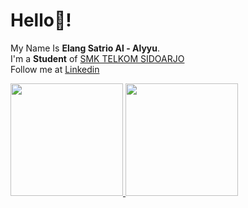 # Hello👋! 
My Name Is **Elang Satrio Al - Alyyu**.\
I'm a **Student** of [SMK TELKOM SIDOARJO](https://mylms.telkomschools.sch.id/)\
Follow me at [Linkedin](www.linkedin.com/in/elang-satrio-al-alyyu-59b709281)
 
<p align="left">
<a href="https://github.com/ElangSatrioal">
  <img height="180em" src="https://github-readme-stats-eight-theta.vercel.app/api?username=ElangSatrioal&show_icons=true&theme=algolia&include_all_commits=true&count_private=true"/>
  <img height="180em" src="https://github-readme-stats-eight-theta.vercel.app/api/top-langs/?username=ElangSatrioal&layout=compact&langs_count=8&theme=algolia"/>
</a>
</p>
